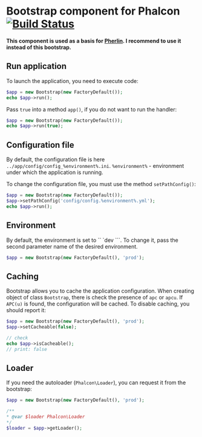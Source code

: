 Bootstrap component for Phalcon [![Build Status](https://travis-ci.org/JimmDiGrizli/phalcon-bootstrap.png?branch=develop)](https://travis-ci.org/JimmDiGrizli/phalcon-bootstrap)
===============================

**This component is used as a basis for [Pherlin](https://travis-ci.org/JimmDiGrizli/pherlin). I recommend to use it instead of this bootstrap.**

Run application
---------------

To launch the application, you need to execute code:

```php
$app = new Bootstrap(new FactoryDefault());
echo $app->run();
```

Pass ```true``` into a method ```app()```, if you do not want to run the handler:

```php
$app = new Bootstrap(new FactoryDefault());
echo $app->run(true);
```

Configuration file
------------------

By default, the configuration file is here ```../app/config/config_%environment%.ini```. 
```%environment%``` - environment under which the application is running.

To change the configuration file, you must use the method ```setPathConfig()```:

```php
$app = new Bootstrap(new FactoryDefault());
$app->setPathConfig('config/config.%environment%.yml');
echo $app->run();
```

Environment
-----------

By default, the environment is set to `` `dev ```. To change it, pass the second 
parameter name of the desired environment.

```php
$app = new Bootstrap(new FactoryDefault(), 'prod');
```

Сaching 
-------

Bootstrap allows you to cache the application configuration. When creating object 
of class ```Bootstrap```, there is check the presence of ```apc``` or ```apcu```.
If ```APC(u)``` is found, the configuration will be cached. To disable caching, you 
should report it:

```php
$app = new Bootstrap(new FactoryDefault(), 'prod');
$app->setCacheable(false);

// check
echo $app->isCacheable();
// print: false
```

Loader
------

If you need the autoloader (```Phalcon\Loader```), you can request it from the bootstrap:

```php
$app = new Bootstrap(new FactoryDefault(), 'prod');

/**
* @var $loader Phalcon\Loader
*/
$loader = $app->getLoader();
```
